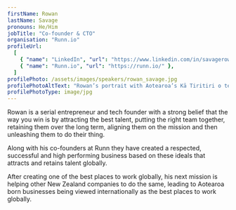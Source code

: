 ```yaml
---
firstName: Rowan
lastName: Savage
pronouns: He/Him
jobTitle: "Co-founder & CTO"
organisation: "Runn.io"
profileUrl:
  [
    { "name": "LinkedIn", "url": "https://www.linkedin.com/in/savagerowan/" },
    { "name": "Runn.io", "url": "https://runn.io/" },
  ]
profilePhoto: /assets/images/speakers/rowan_savage.jpg
profilePhotoAltText: "Rowan’s portrait with Aotearoa’s Kā Tiritiri o te Moana (Southern Alps) in the background."
profilePhotoType: image/jpg
---
```


Rowan is a serial entrepreneur and tech founder with a strong belief that the way you win is by attracting the best talent, putting the right team together, retaining them over the long term, aligning them on the mission and then unleashing them to do their thing.

Along with his co-founders at Runn they have created a respected, successful and high performing business based on these ideals that attracts and retains talent globally.

After creating one of the best places to work globally, his next mission is helping other New Zealand companies to do the same, leading to Aotearoa born businesses being viewed internationally as the best places to work globally.
